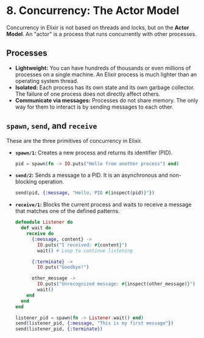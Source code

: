 # 8. Concurrency: The Actor Model

Concurrency in Elixir is not based on threads and locks, but on the **Actor Model**. An "actor" is a process that runs concurrently with other processes.

## Processes

- **Lightweight:** You can have hundreds of thousands or even millions of processes on a single machine. An Elixir process is much lighter than an operating system thread.
- **Isolated:** Each process has its own state and its own garbage collector. The failure of one process does not directly affect others.
- **Communicate via messages:** Processes do not share memory. The only way for them to interact is by sending messages to each other.

## `spawn`, `send`, and `receive`

These are the three primitives of concurrency in Elixir.

- **`spawn/1`:** Creates a new process and returns its identifier (PID).
  ```elixir
  pid = spawn(fn -> IO.puts("Hello from another process") end)
  ```

- **`send/2`:** Sends a message to a PID. It is an asynchronous and non-blocking operation.
  ```elixir
  send(pid, {:message, "Hello, PID #{inspect(pid)}"})
  ```

- **`receive/1`:** Blocks the current process and waits to receive a message that matches one of the defined patterns.
  ```elixir
  defmodule Listener do
    def wait do
      receive do
        {:message, content} ->
          IO.puts("I received: #{content}")
          wait() # Loop to continue listening

        {:terminate} ->
          IO.puts("Goodbye!")

        other_message ->
          IO.puts("Unrecognized message: #{inspect(other_message)}")
          wait()
      end
    end
  end

  listener_pid = spawn(fn -> Listener.wait() end)
  send(listener_pid, {:message, "This is my first message"})
  send(listener_pid, {:terminate})
  ```